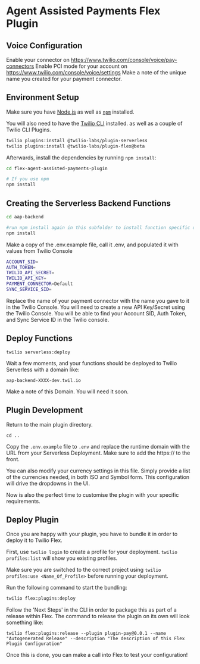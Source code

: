 # Agent Assisted Payments Flex Plugin

## Voice Configuration

Enable your <Pay /> connector on https://www.twilio.com/console/voice/pay-connectors
Enable PCI mode for your account on https://www.twilio.com/console/voice/settings
Make a note of the unique name you created for your payment connector.



## Environment Setup

Make sure you have [Node.js](https://nodejs.org) as well as [`npm`](https://npmjs.com) installed.

You will also need to have the [Twilio CLI](https://www.twilio.com/docs/twilio-cli/quickstart#install-twilio-cli) installed. as well as a couple of Twilio CLI Plugins.

```bash
twilio plugins:install @twilio-labs/plugin-serverless
twilio plugins:install @twilio-labs/plugin-flex@beta
```

Afterwards, install the dependencies by running `npm install`:


```bash
cd flex-agent-assisted-payments-plugin

# If you use npm
npm install
```

## Creating the Serverless Backend Functions
```bash
cd aap-backend

#run npm install again in this subfolder to install function specific dependancies
npm install


```

Make a copy of the .env.example file, call it .env, and populated it with values from Twilio Console

```bash
ACCOUNT_SID=
AUTH_TOKEN=
TWILIO_API_SECRET=
TWILIO_API_KEY=
PAYMENT_CONNECTOR=Default
SYNC_SERVICE_SID=
```

Replace the name of your payment connector with the name you gave to it in the Twilio Console. 
You will need to create a new API Key/Secret using the Twilio Console.
You will be able to find your Account SID, Auth Token, and Sync Service ID in the Twilio console. 

## Deploy Functions

`twilio serverless:deploy`

Wait a few moments, and your functions should be deployed to Twilio Serverless with a domain like:

`aap-backend-XXXX-dev.twil.io`

Make a note of this Domain. You will need it soon.


## Plugin Development

Return to the main plugin directory. 

`cd ..` 

Copy the `.env.example` file to `.env` and replace the runtime domain with the URL from your Serverless Deployment. Make sure to add the https:// to the front. 

You can also modify your currency settings in this file. Simply provide a list of the currencies needed, in both ISO and Symbol form. This configuration will drive the dropdowns in the UI. 

Now is also the perfect time to customise the plugin with your specific requirements.

## Deploy Plugin

Once you are happy with your plugin, you have to bundle it in order to deploy it to Twilio Flex.

First, use `twilio login` to create a profile for your deployment. 
`twilio profiles:list` will show you existing profiles.

Make sure you are switched to the correct project using `twilio profiles:use <Name_Of_Profile>` before running your deployment.

Run the following command to start the bundling:

```bash
twilio flex:plugins:deploy
```

Follow the 'Next Steps' in the CLI in order to package this as part of a release within Flex. The command to release the plugin on its own will look something like:

`twilio flex:plugins:release --plugin plugin-pay@0.0.1 --name "Autogenerated Release" --description "The description of this Flex Plugin Configuration"`

Once this is done, you can make a call into Flex to test your configuration! 
